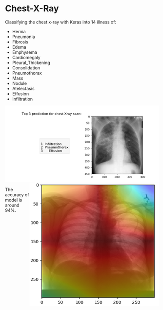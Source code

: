 # Chest-X-Ray
Classifying the chest x-ray with Keras into 14 illness of:
- Hernia 
- Pneumonia
- Fibrosis
- Edema
- Emphysema
- Cardiomegaly
- Pleural_Thickening
- Consolidation
- Pneumothorax
- Mass
- Nodule
- Atelectasis
- Effusion
- Infiltration

<img src="./Screen Shot 2018-03-22 at 21.18.27.png">
<img src="./Screen Shot 2018-03-22 at 21.23.54.png" align="right">

The accuracy of model is around 94%.
